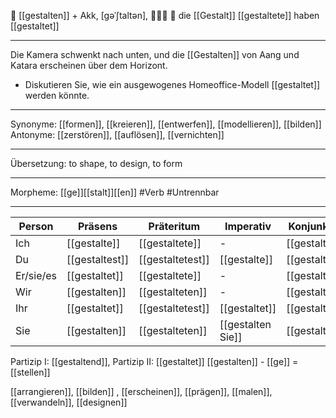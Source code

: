 🎨 [[gestalten]] + Akk, [gəˈʃtaltən], 🧑‍🤝‍🧑 🔴 die [[Gestalt]]
[[gestaltete]]
haben [[gestaltet]]

---
Die Kamera schwenkt nach unten, und die [[Gestalten]] von Aang und Katara erscheinen über dem Horizont.

- Diskutieren Sie, wie ein ausgewogenes Homeoffice-Modell [[gestaltet]] werden könnte.  


---
Synonyme: [[formen]], [[kreieren]], [[entwerfen]], [[modellieren]], [[bilden]]
Antonyme: [[zerstören]], [[auflösen]], [[vernichten]]

---
Übersetzung: to shape, to design, to form

---
Morpheme: [[ge]][[stalt]][[en]]
 #Verb  #Untrennbar

---

| Person    | Präsens              | Präteritum            | Imperativ         | Konjunktiv I           | Konjunktiv II           |
| --------- | -------------------- | --------------------- | ----------------- | ---------------------- | ----------------------- |
| Ich       | [[gestalte]]         | [[gestaltete]]        | -                 | [[gestalte]]           | [[gestaltete]]          |
| Du        | [[gestaltest]]       | [[gestaltetest]]      | [[gestalte]]      | [[gestaltest]]         | [[gestaltetest]]        |
| Er/sie/es | [[gestaltet]]        | [[gestaltete]]        | -                 | [[gestalte]]           | [[gestaltete]]          |
| Wir       | [[gestalten]]        | [[gestalteten]]       | -                 | [[gestalten]]          | [[gestalteten]]         |
| Ihr       | [[gestaltet]]        | [[gestaltetest]]      | [[gestaltet]]     | [[gestaltet]]          | [[gestaltetest]]        |
| Sie       | [[gestalten]]        | [[gestalteten]]       | [[gestalten Sie]] | [[gestalten]]          | [[gestalteten]]         |

Partizip I: [[gestaltend]], Partizip II: [[gestaltet]]
[[gestalten]] - [[ge]] = [[stellen]]

[[arrangieren]], [[bilden]]
, [[erscheinen]], [[prägen]], [[malen]], [[verwandeln]], [[designen]]
